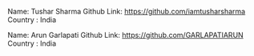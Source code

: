 Name: Tushar Sharma
Github Link: https://github.com/iamtusharsharma
Country : India

Name: Arun Garlapati
Github Link: https://github.com/GARLAPATIARUN
Country : India
